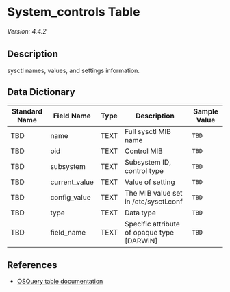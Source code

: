 # System_controls Table
###### Version: 4.4.2

## Description
sysctl names, values, and settings information.

## Data Dictionary
|Standard Name|Field Name|Type|Description|Sample Value|
|---|---|---|---|---|
|TBD|name|TEXT|Full sysctl MIB name|`TBD`|
|TBD|oid|TEXT|Control MIB|`TBD`|
|TBD|subsystem|TEXT|Subsystem ID, control type|`TBD`|
|TBD|current_value|TEXT|Value of setting|`TBD`|
|TBD|config_value|TEXT|The MIB value set in /etc/sysctl.conf|`TBD`|
|TBD|type|TEXT|Data type|`TBD`|
|TBD|field_name|TEXT|Specific attribute of opaque type [DARWIN]|`TBD`|

## References
* [OSQuery table documentation](https://osquery.io/schema/current#system_controls)
